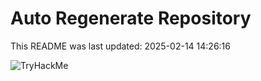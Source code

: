 # Auto Regenerate Repository

This README was last updated: 2025-02-14 14:26:16

 ![TryHackMe](https://tryhackme.com/badge/533634)